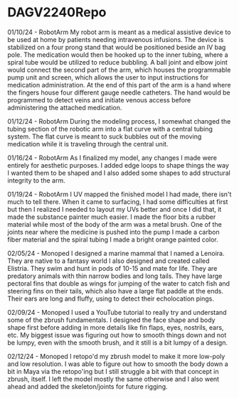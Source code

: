 # DAGV2240Repo

01/10/24 - RobotArm
My robot arm is meant as a medical assistive device to be used at home by patients needing intravenous infusions. The device is stabilized on a four prong stand that would be positioned beside an IV bag pole. The medication would then be hooked up to the inner tubing, where a spiral tube would be utilized to reduce bubbling. A ball joint and elbow joint would connect the second part of the arm, which houses the programmable pump unit and screen, which allows the user to input instructions for medication administration. At the end of this part of the arm is a hand where the fingers house four different gauge needle catheters. The hand would be programmed to detect veins and initiate venous access before administering the attached medication.

01/12/24 - RobotArm
During the modeling process, I somewhat changed the tubing section of the robotic arm into a flat curve with a central tubing system. The flat curve is meant to suck bubbles out of the moving medication while it is traveling through the central unit.

01/16/24 - RobotArm
As I finalized my model, any changes I made were entirely for aesthetic purposes. I added edge loops to shape things the way I wanted them to be shaped and I also added some shapes to add structural integrity to the arm.

01/19/24 - RobotArm
I UV mapped the finished model I had made, there isn't much to tell there. When it came to surfacing, I had some difficulties at first but then I realized I needed to layout my UVs better and once I did that, it made the substance painter much easier. I made the floor bits a rubber material while most of the body of the arm was a metal brush. One of the joints near where the medicine is pushed into the pump I made a carbon fiber material and the spiral tubing I made a bright orange painted color.

02/05/24 - Monoped
I designed a marine mammal that I named a Lenoira. They are native to a fantasy world I also designed and created called Elistria. They swim and hunt in pods of 10-15 and mate for life. They are predatory animals with thin narrow bodies and long tails. They have large pectoral fins that double as wings for jumping of the water to catch fish and steering fins on their tails, which also have a large flat paddle at the ends. Their ears are long and fluffy, using to detect their echolocation pings.

02/09/24 - Monoped
I used a YouTube tutorial to really try and understand some of the zbrush fundamentals. I designed the face shape and body shape first before adding in more details like fin flaps, eyes, nostrils, ears, etc. My biggest issue was figuring out how to smooth things down and not be lumpy, even with the smooth brush, and it still is a bit lumpy of a design.

02/12/24 - Monoped
I retopo'd my zbrush model to make it more low-poly and low resolution. I was able to figure out how to smooth the body down a bit in Maya via the retopo'ing but I still struggle a bit with that concept in zbrush, itself. I left the model mostly the same otherwise and I also went ahead and added the skeleton/joints for future rigging.